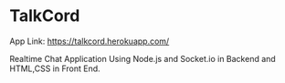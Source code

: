 # TalkCord

App Link: https://talkcord.herokuapp.com/

Realtime Chat Application Using Node.js and Socket.io in Backend and HTML,CSS in Front End.
